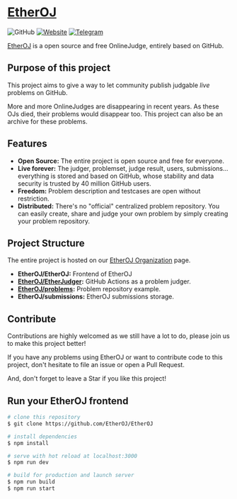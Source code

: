 # [EtherOJ](//oj.akioi.icu)
![GitHub](https://img.shields.io/github/license/EtherOJ/EtherOJ)
[![Website](https://img.shields.io/website?up_message=online&url=https%3A%2F%2Foj.akioi.icu)](https://oj.akioi.icu)
[![Telegram](https://img.shields.io/badge/discuss%20on-telegram-blue?logo=telegram&link=https%3A%2F%2Ft.me%2FEtherOJ)](https://t.me/EtherOJ)

[EtherOJ](//oj.akioi.icu) is a open source and free OnlineJudge, entirely based on GitHub.

## Purpose of this project

This project aims to give a way to let community publish judgable *live* problems on GitHub.

More and more OnlineJudges are disappearing in recent years. As these OJs died, their problems would disappear too. This project can also be an archive for these problems.

## Features

- **Open Source:** The entire project is open source  and free for everyone.
- **Live forever:** The judger, problemset, judge result, users, submissions... everything is stored and based on GitHub, whose stability and data security is trusted by 40 million GitHub users.
- **Freedom:** Problem description and testcases are open without restriction.
- **Distributed:** There's no "official" centralized problem repository. You can easily create, share and judge your own problem by simply creating your problem repository. 

## Project Structure

The entire project is hosted on our [EtherOJ Organization](//github.com/EtherOJ) page.

- **EtherOJ/EtherOJ:** Frontend of EtherOJ
- **[EtherOJ/EtherJudger](//github.com/EtherOJ/EtherJudger):** GitHub Actions as a problem judger.
- **[EtherOJ/problems](//github.com/EtherOJ/EtherJudger):** Problem repository example.
- **EtherOJ/submissions:** EtherOJ submissions storage.

## Contribute

Contributions are highly welcomed as we still have a lot to do, please join us to make this project better!

If you have any problems using EtherOJ or want to contribute code to this project, don't hesitate to file an issue or open a Pull Request. 

And, don't forget to leave a Star if you like this project!

## Run your EtherOJ frontend

```bash
# clone this repository
$ git clone https://github.com/EtherOJ/EtherOJ

# install dependencies
$ npm install

# serve with hot reload at localhost:3000
$ npm run dev

# build for production and launch server
$ npm run build
$ npm run start
```
